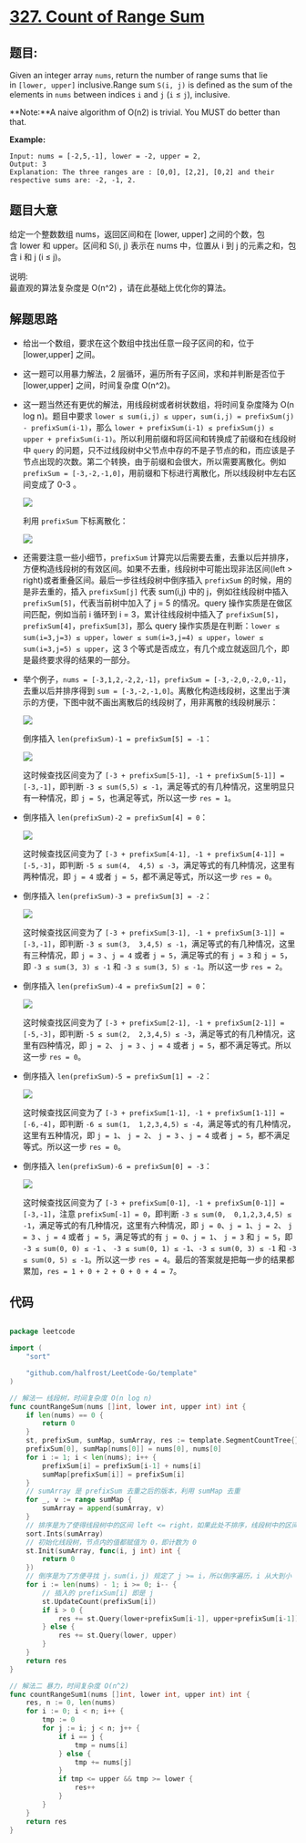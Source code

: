 # [327. Count of Range Sum](https://leetcode.com/problems/count-of-range-sum/)


## 题目:

Given an integer array `nums`, return the number of range sums that lie in `[lower, upper]` inclusive.Range sum `S(i, j)` is defined as the sum of the elements in `nums` between indices `i` and `j` (`i` ≤ `j`), inclusive.

**Note:**A naive algorithm of O(n2) is trivial. You MUST do better than that.

**Example:**

    Input: nums = [-2,5,-1], lower = -2, upper = 2,
    Output: 3 
    Explanation: The three ranges are : [0,0], [2,2], [0,2] and their respective sums are: -2, -1, 2.


## 题目大意


给定一个整数数组 nums，返回区间和在 [lower, upper] 之间的个数，包含 lower 和 upper。区间和 S(i, j) 表示在 nums 中，位置从 i 到 j 的元素之和，包含 i 和 j (i ≤ j)。

说明:   
最直观的算法复杂度是 O(n^2) ，请在此基础上优化你的算法。


## 解题思路

- 给出一个数组，要求在这个数组中找出任意一段子区间的和，位于 [lower,upper] 之间。
- 这一题可以用暴力解法，2 层循环，遍历所有子区间，求和并判断是否位于 [lower,upper] 之间，时间复杂度 O(n^2)。
- 这一题当然还有更优的解法，用线段树或者树状数组，将时间复杂度降为 O(n log n)。题目中要求 `lower ≤ sum(i,j) ≤ upper`，`sum(i,j) = prefixSum(j) - prefixSum(i-1)`，那么 `lower + prefixSum(i-1) ≤ prefixSum(j) ≤ upper + prefixSum(i-1)`。所以利用前缀和将区间和转换成了前缀和在线段树中 `query` 的问题，只不过线段树中父节点中存的不是子节点的和，而应该是子节点出现的次数。第二个转换，由于前缀和会很大，所以需要离散化。例如 `prefixSum = [-3,-2,-1,0]`，用前缀和下标进行离散化，所以线段树中左右区间变成了 0-3 。

    ![](https://img.halfrost.com/Leetcode/leetcode_327_0.png)

    利用 `prefixSum` 下标离散化：

    ![](https://img.halfrost.com/Leetcode/leetcode_327_1.png)

- 还需要注意一些小细节，`prefixSum` 计算完以后需要去重，去重以后并排序，方便构造线段树的有效区间。如果不去重，线段树中可能出现非法区间(left > right)或者重叠区间。最后一步往线段树中倒序插入 `prefixSum` 的时候，用的是非去重的，插入 `prefixSum[j]` 代表 sum(i,j) 中的 j，例如往线段树中插入 `prefixSum[5]`，代表当前树中加入了 j = 5 的情况。query 操作实质是在做区间匹配，例如当前 i 循环到 i = 3，累计往线段树中插入了 `prefixSum[5]`，`prefixSum[4]`，`prefixSum[3]`，那么 query 操作实质是在判断：`lower ≤ sum(i=3,j=3) ≤ upper`，`lower ≤ sum(i=3,j=4) ≤ upper`，`lower ≤ sum(i=3,j=5) ≤ upper`，这 3 个等式是否成立，有几个成立就返回几个，即是最终要求得的结果的一部分。
- 举个例子，`nums = [-3,1,2,-2,2,-1]`，`prefixSum = [-3,-2,0,-2,0,-1]`，去重以后并排序得到 `sum = [-3,-2,-1,0]`。离散化构造线段树，这里出于演示的方便，下图中就不画出离散后的线段树了，用非离散的线段树展示：

    ![](https://img.halfrost.com/Leetcode/leetcode_327_2_.png)

    倒序插入 `len(prefixSum)-1 = prefixSum[5] = -1`：

    ![](https://img.halfrost.com/Leetcode/leetcode_327_3_.png)

    这时候查找区间变为了 `[-3 + prefixSum[5-1], -1 + prefixSum[5-1]] = [-3,-1]`，即判断 `-3 ≤ sum(5,5) ≤ -1`，满足等式的有几种情况，这里明显只有一种情况，即 `j = 5`，也满足等式，所以这一步 `res = 1`。

- 倒序插入 `len(prefixSum)-2 = prefixSum[4] = 0`：

    ![](https://img.halfrost.com/Leetcode/leetcode_327_4_.png)

    这时候查找区间变为了 `[-3 + prefixSum[4-1], -1 + prefixSum[4-1]] = [-5,-3]`，即判断 `-5 ≤ sum(4,  4,5) ≤ -3`，满足等式的有几种情况，这里有两种情况，即 `j = 4` 或者 `j = 5`，都不满足等式，所以这一步 `res = 0`。

- 倒序插入 `len(prefixSum)-3 = prefixSum[3] = -2`：

    ![](https://img.halfrost.com/Leetcode/leetcode_327_5_.png)

    这时候查找区间变为了 `[-3 + prefixSum[3-1], -1 + prefixSum[3-1]] = [-3,-1]`，即判断 `-3 ≤ sum(3,  3,4,5) ≤ -1`，满足等式的有几种情况，这里有三种情况，即 `j = 3` 、`j = 4` 或者 `j = 5`，满足等式的有 `j = 3` 和 `j = 5`，即 `-3 ≤ sum(3, 3) ≤ -1` 和 `-3 ≤ sum(3, 5) ≤ -1`。所以这一步 `res = 2`。

- 倒序插入 `len(prefixSum)-4 = prefixSum[2] = 0`：

    ![](https://img.halfrost.com/Leetcode/leetcode_327_6_.png)

    这时候查找区间变为了 `[-3 + prefixSum[2-1], -1 + prefixSum[2-1]] = [-5,-3]`，即判断 `-5 ≤ sum(2,  2,3,4,5) ≤ -3`，满足等式的有几种情况，这里有四种情况，即 `j = 2`、 `j = 3` 、`j = 4` 或者 `j = 5`，都不满足等式。所以这一步 `res = 0`。

- 倒序插入 `len(prefixSum)-5 = prefixSum[1] = -2`：

    ![](https://img.halfrost.com/Leetcode/leetcode_327_7_.png)

    这时候查找区间变为了 `[-3 + prefixSum[1-1], -1 + prefixSum[1-1]] = [-6,-4]`，即判断 `-6 ≤ sum(1,  1,2,3,4,5) ≤ -4`，满足等式的有几种情况，这里有五种情况，即 `j = 1`、 `j = 2`、 `j = 3` 、`j = 4` 或者 `j = 5`，都不满足等式。所以这一步 `res = 0`。

- 倒序插入 `len(prefixSum)-6 = prefixSum[0] = -3`：

    ![](https://img.halfrost.com/Leetcode/leetcode_327_8_.png)

    这时候查找区间变为了 `[-3 + prefixSum[0-1], -1 + prefixSum[0-1]] = [-3,-1]`，注意 `prefixSum[-1] = 0`，即判断 `-3 ≤ sum(0,  0,1,2,3,4,5) ≤ -1`，满足等式的有几种情况，这里有六种情况，即 `j = 0`、`j = 1`、`j = 2`、 `j = 3` 、`j = 4` 或者 `j = 5`，满足等式的有 `j = 0`、`j = 1`、 `j = 3` 和 `j = 5`，即 `-3 ≤ sum(0, 0) ≤ -1` 、 `-3 ≤ sum(0, 1) ≤ -1`、`-3 ≤ sum(0, 3) ≤ -1` 和 `-3 ≤ sum(0, 5) ≤ -1`。所以这一步 `res = 4`。最后的答案就是把每一步的结果都累加，`res = 1 + 0 + 2 + 0 + 0 + 4 = 7`。


## 代码

```go

package leetcode

import (
	"sort"

	"github.com/halfrost/LeetCode-Go/template"
)

// 解法一 线段树，时间复杂度 O(n log n)
func countRangeSum(nums []int, lower int, upper int) int {
	if len(nums) == 0 {
		return 0
	}
	st, prefixSum, sumMap, sumArray, res := template.SegmentCountTree{}, make([]int, len(nums)), make(map[int]int, 0), []int{}, 0
	prefixSum[0], sumMap[nums[0]] = nums[0], nums[0]
	for i := 1; i < len(nums); i++ {
		prefixSum[i] = prefixSum[i-1] + nums[i]
		sumMap[prefixSum[i]] = prefixSum[i]
	}
	// sumArray 是 prefixSum 去重之后的版本，利用 sumMap 去重
	for _, v := range sumMap {
		sumArray = append(sumArray, v)
	}
	// 排序是为了使得线段树中的区间 left <= right，如果此处不排序，线段树中的区间有很多不合法。
	sort.Ints(sumArray)
	// 初始化线段树，节点内的值都赋值为 0，即计数为 0
	st.Init(sumArray, func(i, j int) int {
		return 0
	})
	// 倒序是为了方便寻找 j，sum(i，j) 规定了 j >= i，所以倒序遍历，i 从大到小
	for i := len(nums) - 1; i >= 0; i-- {
		// 插入的 prefixSum[i] 即是 j
		st.UpdateCount(prefixSum[i])
		if i > 0 {
			res += st.Query(lower+prefixSum[i-1], upper+prefixSum[i-1])
		} else {
			res += st.Query(lower, upper)
		}
	}
	return res
}

// 解法二 暴力，时间复杂度 O(n^2)
func countRangeSum1(nums []int, lower int, upper int) int {
	res, n := 0, len(nums)
	for i := 0; i < n; i++ {
		tmp := 0
		for j := i; j < n; j++ {
			if i == j {
				tmp = nums[i]
			} else {
				tmp += nums[j]
			}
			if tmp <= upper && tmp >= lower {
				res++
			}
		}
	}
	return res
}

```